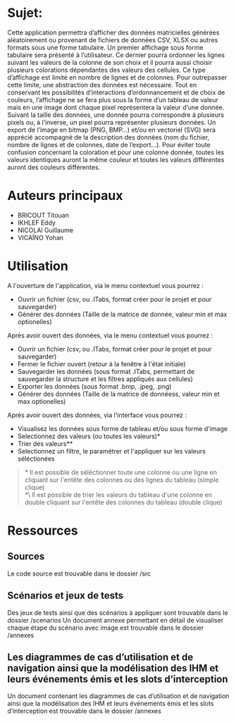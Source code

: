 # Sujet:

Cette application permettra d’afficher des données matricielles générées aléatoirement ou provenant
de fichiers de données CSV, XLSX ou autres formats sous une forme tabulaire. Un premier affichage
sous forme tabulaire sera présenté à l’utilisateur. Ce dernier pourra ordonner les lignes suivant les
valeurs de la colonne de son choix et il pourra aussi choisir plusieurs colorations dépendantes des
valeurs des cellules. Ce type d’affichage est limité en nombre de lignes et de colonnes. Pour
outrepasser cette limite, une abstraction des données est nécessaire. Tout en conservant les
possibilités d’interactions d’ordonnancement et de choix de couleurs, l’affichage ne se fera plus sous
la forme d’un tableau de valeur mais en une image dont chaque pixel représentera la valeur d’une
donnée. Suivant la taille des données, une donnée pourra correspondre à plusieurs pixels ou, à
l’inverse, un pixel pourra représenter plusieurs données. Un export de l’image en bitmap (PNG, BMP…)
et/ou en vectoriel (SVG) sera apprécié accompagné de la description des données (nom du fichier,
nombre de lignes et de colonnes, date de l’export…).
Pour éviter toute confusion concernant la coloration et pour une colonne donnée, toutes les valeurs
identiques auront la même couleur et toutes les valeurs différentes auront des couleurs différentes.

# Auteurs principaux

- BRICOUT Titouan
- IKHLEF Eddy
- NICOLAï Guillaume
- VICAÏNO Yohan

# Utilisation

A l'ouverture de l'application, via le menu contextuel vous pourrez :
- Ouvrir un fichier (csv, ou .ITabs, format créer pour le projet et pour sauvegarder)
- Générer des données (Taille de la matrice de donnée, valeur min et max optionelles)

Après avoir ouvert des données, via le menu contextuel vous pourrez :
- Ouvrir un fichier (csv, ou .ITabs, format créer pour le projet et pour sauvegarder)
- Fermer le fichier ouvert (retour à la fenêtre à l'état initiale)
- Sauvegarder les données (sous format .ITabs, permettant de sauvegarder la structure et les filtres appliqués aux cellules)
- Exporter les données (sous format .bmp, .jpeg, .png)
- Générer des données (Taille de la matrice de donnéess, valeur min et max optionelles)

Après avoir ouvert des données, via l'interface vous pourrez :
- Visualisez les données sous forme de tableau et/ou sous forme d'image
- Selectionnez des valeurs (ou toutes les valeurs)*
- Trier des valeurs**
- Selectionnez un filtre, le paramétrer et l'appliquer sur les valeurs séléctionées

>\* Il est possible de séléctionner toute une colonne ou une ligne en cliquant sur l'entête des colonnes ou des lignes du tableau (simple clique)<br>
\*\ Il est possible de trier les valeurs du tableau d'une colonne en double cliquant sur l'entête des colonnes du tableau (double clique)

# Ressources
## Sources
Le code source est trouvable dans le dossier /src

## Scénarios et jeux de tests
Des jeux de tests ainsi que des scénarios à appliquer sont trouvable dans le dossier /scenarios
Un document annexe permettant en détail de visualiser chaque étape du scénario avec image est trouvable dans le dossier /annexes

## Les diagrammes de cas d’utilisation et de navigation ainsi que la modélisation des IHM et leurs événements émis et les slots d’interception
Un document contenant les diagrammes de cas d’utilisation et de navigation ainsi que la modélisation des IHM et leurs événements émis et les slots d’interception est trouvable dans le dossier /annexes
